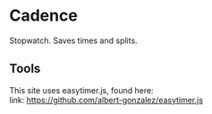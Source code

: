 # Cadence
Stopwatch. Saves times and splits. 

## Tools
This site uses easytimer.js, found here: <br>
link: https://github.com/albert-gonzalez/easytimer.js

